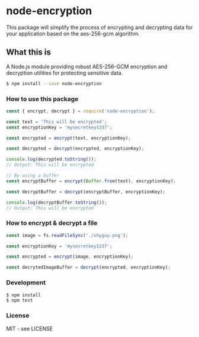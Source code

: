 # node-encryption

This package will simplify the process of encrypting and decrypting data for your application based on the aes-256-gcm algorithm.

## What this is

A Node.js module providing robust AES-256-GCM encryption and decryption utilities for protecting sensitive data.

```bash
$ npm install --save node-encryption
```

### How to use this package

```javascript
const { encrypt, decrypt } = require('node-encryption');

const text = 'This will be encrypted';
const encryptionKey = 'mysecretkey1337';

const encrypted = encrypt(text, encryptionKey);

const decrypted = decrypt(encrypted, encryptionKey);

console.log(decrypted.toString());
// Output: This will be encrypted

// By using a buffer
const encryptBuffer = encrypt(Buffer.from(text), encryptionKey);

const decryptBuffer = decrypt(encryptBuffer, encryptionKey);

console.log(decryptBuffer.toString());
// Output: This will be encrypted
```

### How to encrypt & decrypt a file

```javascript
const image = fs.readFileSync('./shyguy.png');

const encryptionKey = 'mysecretkey1337';

const encrypted = encrypt(image, encryptionKey);

const decrytedImageBuffer = decrypt(encrypted, encryptionKey);
```

### Development

```bash
$ npm install
$ npm test
```

### License

MIT - see LICENSE

